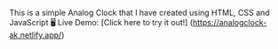 This is a simple Analog Clock that I have created using HTML, CSS and JavaScript 🖥️ Live Demo: [Click here to try it out!] (https://analogclock-ak.netlify.app/)
